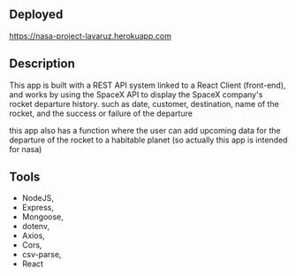 ## Deployed
https://nasa-project-lavaruz.herokuapp.com

## Description
This app is built with a REST API system linked to a React Client (front-end), and works by using the SpaceX API to display the SpaceX company's rocket departure history. such as date, customer, destination, name of the rocket, and the success or failure of the departure

this app also has a function where the user can add upcoming data for the departure of the rocket to a habitable planet (so actually this app is intended for nasa)

## Tools
- NodeJS, 
- Express, 
- Mongoose, 
- dotenv, 
- Axios, 
- Cors, 
- csv-parse, 
- React


